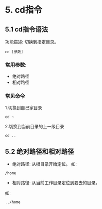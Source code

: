 # 5. cd指令

## 5.1 cd指令语法

功能描述: 切换到指定目录。

```shell script
cd [参数]
```

### 常用参数:
* 绝对路径
* 相对路径

### 常见命令
1.切换到自己家目录
```shell script
cd ~
```

2.切换到当前目录的上一级目录
```shell script
cd ..
```

## 5.2 绝对路径和相对路径
* 绝对路径: 从根目录开始定位。
如:

```shell script
/home
```

* 相对路径: 从当前工作目录定位到要去的目录。

如:

```shell script
../home
```